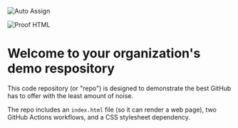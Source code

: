 ![Auto Assign](https://github.com/NovacaineOrg/demo-repository/actions/workflows/auto-assign.yml/badge.svg)

![Proof HTML](https://github.com/NovacaineOrg/demo-repository/actions/workflows/proof-html.yml/badge.svg)

# Welcome to your organization's demo respository
This code repository (or "repo") is designed to demonstrate the best GitHub has to offer with the least amount of noise.

The repo includes an `index.html` file (so it can render a web page), two GitHub Actions workflows, and a CSS stylesheet dependency.
